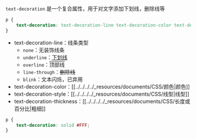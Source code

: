 `text-decoration` 是一个复合属性，用于对文字添加下划线，删除线等

```CSS
p {
    text-decoration: text-decoration-line text-decoration-color text-decoration-style text-decoration-thickness
}
```

- text-decoration-line：线条类型
	- `none`：<span style="text-decoration-line:none">无装饰线条</span>
	- `underline`：<span style="text-decoration-line:underline">下划线</span>
	- `overline`：<span style="text-decoration-line:overline">顶部线</span>
	- `line-through`：<span style="text-decoration-line:line-through">删除线</span>
	- `blink`：<span style="text-decoration-line:blink">文本闪烁，已弃用</span>
- text-decoration-color：[[../../../../_resources/documents/CSS/颜色|颜色]]
- text-decoration-style：[[../../../../_resources/documents/CSS/线型|线型]]
- text-decoration-thickness：[[../../../../_resources/documents/CSS/长度或百分比|粗细]]

```CSS
p {
    text-decoration: solid #FFF;
}
```
